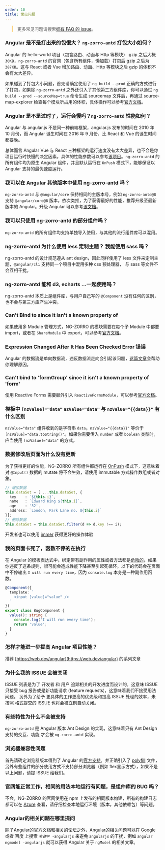 ```yaml
---
order: 10
title: 常见问题
---
```


<blockquote style="border-color: #faad14;"><p>更多常见问题请搜索<a href="https://github.com/NG-ZORRO/ng-zorro-antd/issues?q=is%3Aopen+is%3Aissue+label%3A%22%3Aquestion%3A+FAQ%22" target="_blank" rel="noopener">标有 FAQ 的 issue</a>。</p></blockquote>

### Angular 是不是打出来的包很大？ `ng-zorro-antd` 打包大小如何？

Angular 的 hello-world 项目（包含路由、动画与 Http 等模块） gzip 之后大概 `30KB`，`ng-zorro-antd` 的官网（包含所有组件，懒加载）打包后 gzip 之后为 `287KB`。这与 React 或者 Vue 增加路由、动画、Http 等模块之后 gzip 的体积不会有太大差异。

如果碰到了打包大小问题，首先请确定使用了 `ng build --prod` 正确的方式进行了打包，如果除 `ng-zorro-antd` 之外还引入了其他第三方组件库，你可以通过 `ng build --prod --sourceMap=true` 命令生成 sourcemap 文件后，再通过 source-map-explorer 检查每个模块所占用的体积，具体操作可以参考[官方文档](https://angular.cn/guide/deployment#inspect-the-bundles)。

### Angular 是不是过时了，运行会慢吗？`ng-zorro-antd` 性能如何？

Angular 与 angular.js 不是同一种前端框架，angular.js 发布的时间在 2010 年 10 月份，而 Angular 诞生时间在 2016 年 9 月份，比 React 和 Vue 的诞生时间都要晚。

总体而言 Angular Vue 与 React 三种框架的运行速度没有太大差异，也不会是你项目运行时快慢的决定因素，具体的性能参数可以参考[该项目](https://github.com/krausest/js-framework-benchmark)。`ng-zorro-antd` 的所有组件均为原生 Angular 组件，并且默认运行在 `OnPush` 模式下，能够保证以 Angular 支持的最优速度运行。

### 我可以在 Angular 其他版本中使用 ng-zorro-antd 吗？

`ng-zorro-antd` 与 `@angular/core` 保持相同的主版本号，例如 `ng-zorro-antd@8` 支持 `@angular/core@8` 版本，依次类推，为了获得最好的性能，推荐升级至最新版本的 Angular。升级 Angular 可以参考[该文档]( https://update.angular.io)。

### 我可以只使用 ng-zorro-antd 的部分组件吗？

`ng-zorro-antd` 的所有组件均支持单独导入使用，与其他的流行组件库可以混用。

### ng-zorro-antd 为什么使用 less 定制主题？ 我能使用 sass 吗？

ng-zorro-antd 的设计规范遵从 ant design，因此同样使用了 less 文件来定制主题，`@angular/cli` 支持同一个项目中混用多种 css 预处理器， 与 sass 等文件不会互相干扰。

### ng-zorro-antd 能和 d3, echarts ...一起使用吗？

ng-zorro-antd 本质上是组件库，与用户自己写的 `@Component` 没有任何的区别，也不会与第三方库产生冲突。

### Can't Bind to since it isn't a known property of

如果使用多 Module 管理方式，NG-ZORRO 的模块需要在每个子 Module 中都要 import，或者在 `ShareModule` 中 export，可以参考[官方文档](https://angular.io/guide/sharing-ngmodules)。

### Expression Changed After It Has Been Checked Error 错误

Angular 的数据流是单向数据流，违反数据流走向会引起该问题，[这篇文章](https://blog.angularindepth.com/everything-you-need-to-know-about-the-expressionchangedafterithasbeencheckederror-error-e3fd9ce7dbb4)会帮助你理解原因。

### Can't bind to 'formGroup' since it isn't a known property of 'form'

使用 Reactive Forms 需要额外引入 `ReactiveFormsModule`，可以参考[官方文档](https://angular.io/guide/reactive-forms)。

### 模板中 `[nzValue]="data"` `nzValue="data"` 与 `nzValue="{{data}}"` 有什么区别

`nzValue="data"` 组件收到的是字符串 `data`，`nzValue="{{data}}"` 等价于 `[nzValue]="data.toString()"`。如果你需要传入 `number` 或者 `boolean` 类型时，应当使用 `[nzValue]="data"` 的方式。

### 数据修改后页面为什么没有更新

为了获得更好的性能，NG-ZORRO 所有组件都运行在 [OnPush](https://angular.io/api/core/ChangeDetectionStrategy) 模式下，这意味着对 `@Input()` 数据的 mutate 将不会生效，请使用 immutable 方式操作数组或者对象。

```typescript
// 增加数据
this.dataSet = [ ...this.dataSet, {
  key    : `${this.i}`,
  name   : `Edward King ${this.i}`,
  age    : '32',
  address: `London, Park Lane no. ${this.i}`
}];
// 删除数据
this.dataSet = this.dataSet.filter(d => d.key !== i);
```

开发者也可以使用 [immer](https://immerjs.github.io/immer/docs/introduction) 获得更好的操作体验

### 我的页面卡死了，函数不停的在执行

在 Angular 的模板表达式中，绑定带有副作用的属性或者方法都是[危险的](https://angular.cn/guide/template-syntax#avoid-side-effects)，如果你违反了这条规则，很可能会造成性能下降甚至引起死循环。以下的代码会在页面中不停输出 `I will run every time`，因为 `console.log` 本身是一种副作用函数。

```typescript
@Component({
  template: `
    <input [value]="value" />
  `
})
export class BugComponent {
  value(): string {
    console.log('I will run every time');
    return 'value';
  }
}
```

### 怎样才能进一步提高 Angular 项目性能？

推荐 [https://web.dev/angular](https://web.dev/angular) 的系列文章

### 为什么我的 ISSUE 会被关闭

ISSUE 列表是为了 开发者 和 用户 追踪相关的开发进度而设计的，这意味 ISSUE 只接受 bug 报告或是新功能请求 (feature requests)，这意味着我们不接受用法问题。
另外为了给予 更具体的工作更高的优先级和提高 ISSUE 处理的效率，未按照 格式提交的 ISSUE 也将会被立刻自动关闭。

### 有些特性为什么不会被支持

`ng-zorro-antd` 是 Angular 版本 Ant Design 的实现，这意味着只有 Ant Design 支持的交互、功能 才会被 `ng-zorro-antd` 实现。

### 浏览器兼容性问题

首先请确定浏览器版本得到了 Angular 的[官方支持](https://github.com/angular/angular)，并正确引入了 [polyfill](https://angular.io/guide/browser-support) 文件，另外有些组件的部分使用方式不支持部分浏览器（例如 flex显示方式），如果不是以上问题，请提 ISSUE 给我们。

### 官网能正常工作，相同的用法本地运行有问题，是组件库的 BUG 吗？

不会，NG-ZORRO 的官网使用在 npm 上发布的相同版本构建，所有的构建日志都可以在 [Azure](https://dev.azure.com/ng-zorro/NG-ZORRO) 查看，请仔细检查本地运行环境（版本，其他依赖包）等问题。

### Angular的相关问题在哪里提问

除了Angular的官方文档和相关的论坛之外，Angular的相关问题可以在 Google 或者 百度 上搜索 `关键字 -angularjs` 来避免 `angularjs` 的干扰，例如 `angular ngmodel -angularjs` 就可以获得 Angular 关于 `ngModel` 的相关文章。